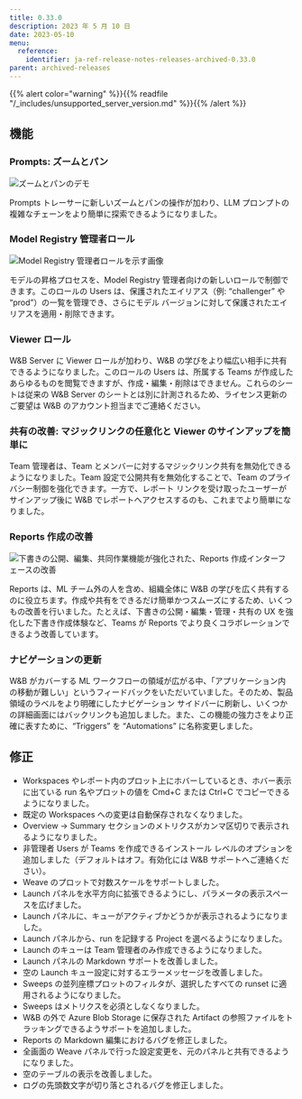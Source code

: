 ```yaml
---
title: 0.33.0
description: 2023 年 5 月 10 日
date: 2023-05-10
menu:
  reference:
    identifier: ja-ref-release-notes-releases-archived-0.33.0
parent: archived-releases
---
```


{{% alert color="warning" %}}{{% readfile "/_includes/unsupported_server_version.md" %}}{{% /alert %}}

## 機能

### Prompts: ズームとパン

![ズームとパンのデモ](https://github.com/wandb/server/assets/97066933/c6580dff-f003-4767-86f2-ad26d40108fb)

Prompts トレーサーに新しいズームとパンの操作が加わり、LLM プロンプトの複雑なチェーンをより簡単に探索できるようになりました。

### Model Registry 管理者ロール

![Model Registry 管理者ロールを示す画像](https://github.com/wandb/server/assets/97066933/b0fc6389-b8a6-437a-91a3-a991e69bca0d)

モデルの昇格プロセスを、Model Registry 管理者向けの新しいロールで制御できます。このロールの Users は、保護されたエイリアス（例: “challenger” や “prod”）の一覧を管理でき、さらにモデル バージョンに対して保護されたエイリアスを適用・削除できます。

### Viewer ロール

W&B Server に Viewer ロールが加わり、W&B の学びをより幅広い相手に共有できるようになりました。このロールの Users は、所属する Teams が作成したあらゆるものを閲覧できますが、作成・編集・削除はできません。これらのシートは従来の W&B Server のシートとは別に計測されるため、ライセンス更新のご要望は W&B のアカウント担当までご連絡ください。

### 共有の改善: マジックリンクの任意化と Viewer のサインアップを簡単に

Team 管理者は、Team とメンバーに対するマジックリンク共有を無効化できるようになりました。Team 設定で公開共有を無効化することで、Team のプライバシー制御を強化できます。一方で、レポート リンクを受け取ったユーザーがサインアップ後に W&B でレポートへアクセスするのも、これまでより簡単になりました。

### Reports 作成の改善

![下書きの公開、編集、共同作業機能が強化された、Reports 作成インターフェースの改善](https://github.com/wandb/server/assets/97066933/c2858fd5-d2f6-47e3-9e93-f8d048df4f59)

Reports は、ML チーム外の人を含め、組織全体に W&B の学びを広く共有するのに役立ちます。作成や共有をできるだけ簡単かつスムーズにするため、いくつもの改善を行いました。たとえば、下書きの公開・編集・管理・共有の UX を強化した下書き作成体験など、Teams が Reports でより良くコラボレーションできるよう改善しています。

### ナビゲーションの更新

W&B がカバーする ML ワークフローの領域が広がる中、「アプリケーション内の移動が難しい」というフィードバックをいただいていました。そのため、製品領域のラベルをより明確にしたナビゲーション サイドバーに刷新し、いくつかの詳細画面にはバックリンクも追加しました。また、この機能の強力さをより正確に表すために、“Triggers” を “Automations” に名称変更しました。

## 修正

- Workspaces やレポート内のプロット上にホバーしているとき、ホバー表示に出ている run 名やプロットの値を Cmd+C または Ctrl+C でコピーできるようになりました。
- 既定の Workspaces への変更は自動保存されなくなりました。
- Overview → Summary セクションのメトリクスがカンマ区切りで表示されるようになりました。
- 非管理者 Users が Teams を作成できるインストール レベルのオプションを追加しました（デフォルトはオフ。有効化には W&B サポートへご連絡ください）。
- Weave のプロットで対数スケールをサポートしました。
- Launch パネルを水平方向に拡張できるようにし、パラメータの表示スペースを広げました。
- Launch パネルに、キューがアクティブかどうかが表示されるようになりました。
- Launch パネルから、run を記録する Project を選べるようになりました。
- Launch のキューは Team 管理者のみ作成できるようになりました。
- Launch パネルの Markdown サポートを改善しました。
- 空の Launch キュー設定に対するエラーメッセージを改善しました。
- Sweeps の並列座標プロットのフィルタが、選択したすべての runset に適用されるようになりました。
- Sweeps はメトリクスを必須としなくなりました。
- W&B の外で Azure Blob Storage に保存された Artifact の参照ファイルをトラッキングできるようサポートを追加しました。
- Reports の Markdown 編集におけるバグを修正しました。
- 全画面の Weave パネルで行った設定変更を、元のパネルと共有できるようになりました。
- 空のテーブルの表示を改善しました。
- ログの先頭数文字が切り落とされるバグを修正しました。